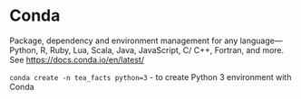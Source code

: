 # Conda

Package, dependency and environment management for any language—Python, R, Ruby, Lua, Scala, Java, JavaScript, C/ C++, Fortran, and more. See https://docs.conda.io/en/latest/

`conda create -n tea_facts python=3` - to create Python 3 environment with Conda

